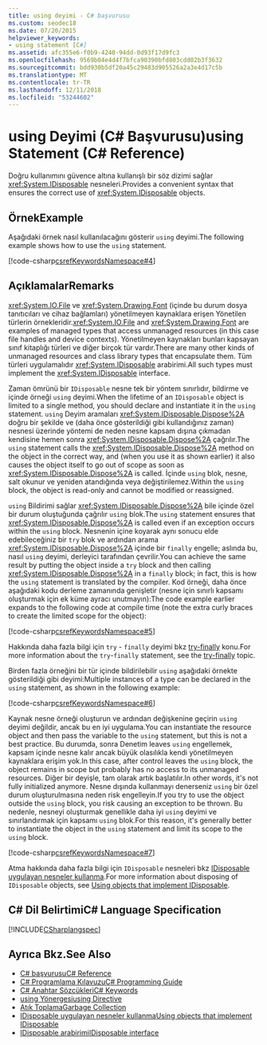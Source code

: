 ```yaml
---
title: using deyimi - C# başvurusu
ms.custom: seodec18
ms.date: 07/20/2015
helpviewer_keywords:
- using statement [C#]
ms.assetid: afc355e6-f0b9-4240-94dd-0d93f17d9fc3
ms.openlocfilehash: 9569b04e4d4f7bfca90390bfd803cdd02b3f3632
ms.sourcegitcommit: bdd930b5df20a45c29483d905526a2a3e4d17c5b
ms.translationtype: MT
ms.contentlocale: tr-TR
ms.lasthandoff: 12/11/2018
ms.locfileid: "53244602"
---
```

# <a name="using-statement-c-reference"></a><span data-ttu-id="9b55d-102">using Deyimi (C# Başvurusu)</span><span class="sxs-lookup"><span data-stu-id="9b55d-102">using Statement (C# Reference)</span></span>
<span data-ttu-id="9b55d-103">Doğru kullanımını güvence altına kullanışlı bir söz dizimi sağlar <xref:System.IDisposable> nesneleri.</span><span class="sxs-lookup"><span data-stu-id="9b55d-103">Provides a convenient syntax that ensures the correct use of <xref:System.IDisposable> objects.</span></span>  
  
## <a name="example"></a><span data-ttu-id="9b55d-104">Örnek</span><span class="sxs-lookup"><span data-stu-id="9b55d-104">Example</span></span>  
 <span data-ttu-id="9b55d-105">Aşağıdaki örnek nasıl kullanılacağını gösterir `using` deyimi.</span><span class="sxs-lookup"><span data-stu-id="9b55d-105">The following example shows how to use the `using` statement.</span></span>  
  
 [!code-csharp[csrefKeywordsNamespace#4](../../../csharp/language-reference/keywords/codesnippet/CSharp/using-statement_1.cs)]  
  
## <a name="remarks"></a><span data-ttu-id="9b55d-106">Açıklamalar</span><span class="sxs-lookup"><span data-stu-id="9b55d-106">Remarks</span></span>  
 <span data-ttu-id="9b55d-107"><xref:System.IO.File> ve <xref:System.Drawing.Font> (içinde bu durum dosya tanıtıcıları ve cihaz bağlamları) yönetilmeyen kaynaklara erişen Yönetilen türlerin örnekleridir.</span><span class="sxs-lookup"><span data-stu-id="9b55d-107"><xref:System.IO.File> and <xref:System.Drawing.Font> are examples of managed types that access unmanaged resources (in this case file handles and device contexts).</span></span> <span data-ttu-id="9b55d-108">Yönetilmeyen kaynakları bunları kapsayan sınıf kitaplığı türleri ve diğer birçok tür vardır.</span><span class="sxs-lookup"><span data-stu-id="9b55d-108">There are many other kinds of unmanaged resources and class library types that encapsulate them.</span></span> <span data-ttu-id="9b55d-109">Tüm türleri uygulamalıdır <xref:System.IDisposable> arabirimi.</span><span class="sxs-lookup"><span data-stu-id="9b55d-109">All such types must implement the <xref:System.IDisposable> interface.</span></span>  
  
<span data-ttu-id="9b55d-110">Zaman ömrünü bir `IDisposable` nesne tek bir yöntem sınırlıdır, bildirme ve içinde örneği `using` deyimi.</span><span class="sxs-lookup"><span data-stu-id="9b55d-110">When the lifetime of an `IDisposable` object is limited to a single method, you should declare and instantiate it in the `using` statement.</span></span> <span data-ttu-id="9b55d-111">`using` Deyim aramaları <xref:System.IDisposable.Dispose%2A> doğru bir şekilde ve (daha önce gösterildiği gibi kullandığınız zaman) nesnesi üzerinde yöntemi de neden nesne kapsam dışına çıkmadan kendisine hemen sonra <xref:System.IDisposable.Dispose%2A> çağrılır.</span><span class="sxs-lookup"><span data-stu-id="9b55d-111">The `using` statement calls the <xref:System.IDisposable.Dispose%2A> method on the object in the correct way, and (when you use it as shown earlier) it also causes the object itself to go out of scope as soon as <xref:System.IDisposable.Dispose%2A> is called.</span></span> <span data-ttu-id="9b55d-112">İçinde `using` blok, nesne, salt okunur ve yeniden atandığında veya değiştirilemez.</span><span class="sxs-lookup"><span data-stu-id="9b55d-112">Within the `using` block, the object is read-only and cannot be modified or reassigned.</span></span>  
  
 <span data-ttu-id="9b55d-113">`using` Bildirimi sağlar <xref:System.IDisposable.Dispose%2A> bile içinde özel bir durum oluştuğunda çağrılır `using` blok.</span><span class="sxs-lookup"><span data-stu-id="9b55d-113">The `using` statement ensures that <xref:System.IDisposable.Dispose%2A> is called even if an exception occurs within the `using` block.</span></span> <span data-ttu-id="9b55d-114">Nesnenin içine koyarak aynı sonucu elde edebileceğiniz bir `try` blok ve ardından arama <xref:System.IDisposable.Dispose%2A> içinde bir `finally` engelle; aslında bu, nasıl `using` deyimi, derleyici tarafından çevrilir.</span><span class="sxs-lookup"><span data-stu-id="9b55d-114">You can achieve the same result by putting the object inside a `try` block and then calling <xref:System.IDisposable.Dispose%2A> in a `finally` block; in fact, this is how the `using` statement is translated by the compiler.</span></span> <span data-ttu-id="9b55d-115">Kod örneği, daha önce aşağıdaki kodu derleme zamanında genişletir (nesne için sınırlı kapsamı oluşturmak için ek küme ayracı unutmayın):</span><span class="sxs-lookup"><span data-stu-id="9b55d-115">The code example earlier expands to the following code at compile time (note the extra curly braces to create the limited scope for the object):</span></span>  
  
 [!code-csharp[csrefKeywordsNamespace#5](../../../csharp/language-reference/keywords/codesnippet/CSharp/using-statement_2.cs)]  
 
 <span data-ttu-id="9b55d-116">Hakkında daha fazla bilgi için `try` - `finally` deyimi bkz [try-finally](try-finally.md) konu.</span><span class="sxs-lookup"><span data-stu-id="9b55d-116">For more information about the `try`-`finally` statement, see the [try-finally](try-finally.md) topic.</span></span>
  
 <span data-ttu-id="9b55d-117">Birden fazla örneğini bir tür içinde bildirilebilir `using` aşağıdaki örnekte gösterildiği gibi deyimi:</span><span class="sxs-lookup"><span data-stu-id="9b55d-117">Multiple instances of a type can be declared in the `using` statement, as shown in the following example:</span></span>  
  
 [!code-csharp[csrefKeywordsNamespace#6](../../../csharp/language-reference/keywords/codesnippet/CSharp/using-statement_3.cs)]  
  
 <span data-ttu-id="9b55d-118">Kaynak nesne örneği oluşturun ve ardından değişkenine geçirin `using` deyimi değildir, ancak bu en iyi uygulama.</span><span class="sxs-lookup"><span data-stu-id="9b55d-118">You can instantiate the resource object and then pass the variable to the `using` statement, but this is not a best practice.</span></span> <span data-ttu-id="9b55d-119">Bu durumda, sonra Denetim leaves `using` engellemek, kapsam içinde nesne kalır ancak büyük olasılıkla kendi yönetilmeyen kaynaklara erişim yok.</span><span class="sxs-lookup"><span data-stu-id="9b55d-119">In this case, after control leaves the `using` block, the object remains in scope but probably has no access to its unmanaged resources.</span></span> <span data-ttu-id="9b55d-120">Diğer bir deyişle, tam olarak artık başlatılır.</span><span class="sxs-lookup"><span data-stu-id="9b55d-120">In other words, it's not fully initialized anymore.</span></span> <span data-ttu-id="9b55d-121">Nesne dışında kullanmayı denerseniz `using` bir özel durum oluşturulmasına neden risk engelleyin.</span><span class="sxs-lookup"><span data-stu-id="9b55d-121">If you try to use the object outside the `using` block, you risk causing an exception to be thrown.</span></span> <span data-ttu-id="9b55d-122">Bu nedenle, nesneyi oluşturmak genellikle daha iyi `using` deyimi ve sınırlandırmak için kapsamı `using` blok.</span><span class="sxs-lookup"><span data-stu-id="9b55d-122">For this reason, it's generally better to instantiate the object in the `using` statement and limit its scope to the `using` block.</span></span>  
  
 [!code-csharp[csrefKeywordsNamespace#7](../../../csharp/language-reference/keywords/codesnippet/CSharp/using-statement_4.cs)]  
  
<span data-ttu-id="9b55d-123">Atma hakkında daha fazla bilgi için `IDisposable` nesneleri bkz [IDisposable uygulayan nesneler kullanma](../../../standard/garbage-collection/using-objects.md).</span><span class="sxs-lookup"><span data-stu-id="9b55d-123">For more information about disposing of `IDisposable` objects, see [Using objects that implement IDisposable](../../../standard/garbage-collection/using-objects.md).</span></span>

## <a name="c-language-specification"></a><span data-ttu-id="9b55d-124">C# Dil Belirtimi</span><span class="sxs-lookup"><span data-stu-id="9b55d-124">C# Language Specification</span></span>  
 [!INCLUDE[CSharplangspec](~/includes/csharplangspec-md.md)]  
  
## <a name="see-also"></a><span data-ttu-id="9b55d-125">Ayrıca Bkz.</span><span class="sxs-lookup"><span data-stu-id="9b55d-125">See Also</span></span>

- [<span data-ttu-id="9b55d-126">C# başvurusu</span><span class="sxs-lookup"><span data-stu-id="9b55d-126">C# Reference</span></span>](../../../csharp/language-reference/index.md)  
- [<span data-ttu-id="9b55d-127">C# Programlama Kılavuzu</span><span class="sxs-lookup"><span data-stu-id="9b55d-127">C# Programming Guide</span></span>](../../../csharp/programming-guide/index.md)  
- [<span data-ttu-id="9b55d-128">C# Anahtar Sözcükleri</span><span class="sxs-lookup"><span data-stu-id="9b55d-128">C# Keywords</span></span>](../../../csharp/language-reference/keywords/index.md)  
- [<span data-ttu-id="9b55d-129">using Yönergesi</span><span class="sxs-lookup"><span data-stu-id="9b55d-129">using Directive</span></span>](../../../csharp/language-reference/keywords/using-directive.md)  
- [<span data-ttu-id="9b55d-130">Atık Toplama</span><span class="sxs-lookup"><span data-stu-id="9b55d-130">Garbage Collection</span></span>](../../../standard/garbage-collection/index.md)  
- [<span data-ttu-id="9b55d-131">IDisposable uygulayan nesneler kullanma</span><span class="sxs-lookup"><span data-stu-id="9b55d-131">Using objects that implement IDisposable</span></span>](../../../standard/garbage-collection/using-objects.md)  
- [<span data-ttu-id="9b55d-132">IDisposable arabirimi</span><span class="sxs-lookup"><span data-stu-id="9b55d-132">IDisposable interface</span></span>](xref:System.IDisposable)
